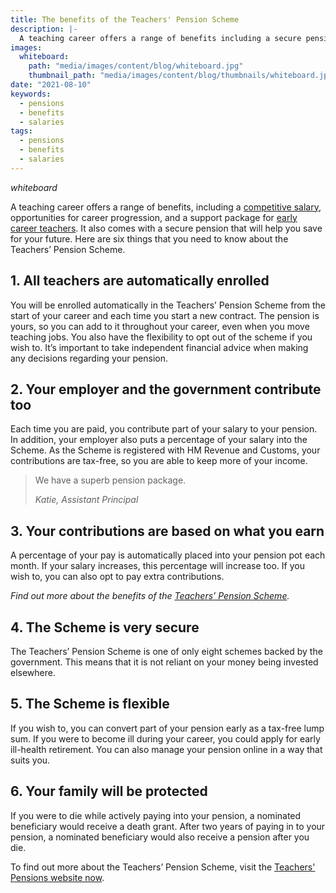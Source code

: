 ```yaml
---
title: The benefits of the Teachers' Pension Scheme
description: |-
  A teaching career offers a range of benefits including a secure pension that will help you save for your future. Here are six things that you need to know about the Teachers’ Pension Scheme.
images:
  whiteboard:
    path: "media/images/content/blog/whiteboard.jpg"
    thumbnail_path: "media/images/content/blog/thumbnails/whiteboard.jpg"
date: "2021-08-10"
keywords:
  - pensions
  - benefits
  - salaries
tags:
  - pensions
  - benefits
  - salaries
---
```


$whiteboard$

A teaching career offers a range of benefits, including a [competitive salary](/salaries-and-benefits), opportunities for career progression, and a support package for [early career teachers](https://www.gov.uk/government/collections/early-career-framework-reforms). It also comes with a secure pension that will help you save for your future. Here are six things that you need to know about the Teachers’ Pension Scheme.

## 1. All teachers are automatically enrolled

You will be enrolled automatically in the Teachers’ Pension Scheme from the start of your career and each time you start a new contract. The pension is yours, so you can add to it throughout your career, even when you move teaching jobs. You also have the flexibility to opt out of the scheme if you wish to. It’s important to take independent financial advice when making any decisions regarding your pension.

## 2. Your employer and the government contribute too

Each time you are paid, you contribute part of your salary to your pension. In addition, your employer also puts a percentage of your salary into the Scheme. As the Scheme is registered with HM Revenue and Customs, your contributions are tax-free, so you are able to keep more of your income.

> We have a superb pension package.
>
> _Katie, Assistant Principal_

## 3. Your contributions are based on what you earn

A percentage of your pay is automatically placed into your pension pot each month. If your salary increases, this percentage will increase too. If you wish to, you can also opt to pay extra contributions.

_Find out more about the benefits of the [Teachers’ Pension Scheme](https://www.teacherspensions.co.uk/-/media/documents/member/factsheets/joining-or-leaving-the-scheme/opt-out-factsheet.ashx?rev=a5fc4ec0eb9149d9af2d77fe8f2b1a2d&hash=6DA68B46766108AAB59ED00BBCEBDDD4&)._

## 4. The Scheme is very secure

The Teachers’ Pension Scheme is one of only eight schemes backed by the government. This means that it is not reliant on your money being invested elsewhere.

## 5. The Scheme is flexible

If you wish to, you can convert part of your pension early as a tax-free lump sum. If you were to become ill during your career, you could apply for early ill-health retirement. You can also manage your pension online in a way that suits you.

## 6. Your family will be protected

If you were to die while actively paying into your pension, a nominated beneficiary would receive a death grant. After two years of paying in to your pension, a nominated beneficiary would also receive a pension after you die.

To find out more about the Teachers’ Pension Scheme, visit the [Teachers' Pensions website now](https://www.teacherspensions.co.uk/members/new-starter.aspx).
